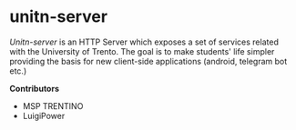 # unitn-server
*Unitn-server* is an HTTP Server which exposes a set of services related with the University of Trento.
The goal is to make students' life simpler providing the basis for new client-side applications (android, telegram bot etc.)

**Contributors**
- MSP TRENTINO
- LuigiPower
